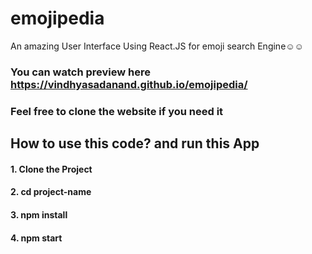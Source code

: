 # emojipedia
An amazing User Interface Using React.JS for emoji search Engine☺☺ 
### You can watch preview here https://vindhyasadanand.github.io/emojipedia/ 
### Feel free to clone the website if you need it
## How to use this code? and run this App
#### 1. Clone the Project
#### 2. cd project-name
#### 3. npm install
#### 4. npm start 

